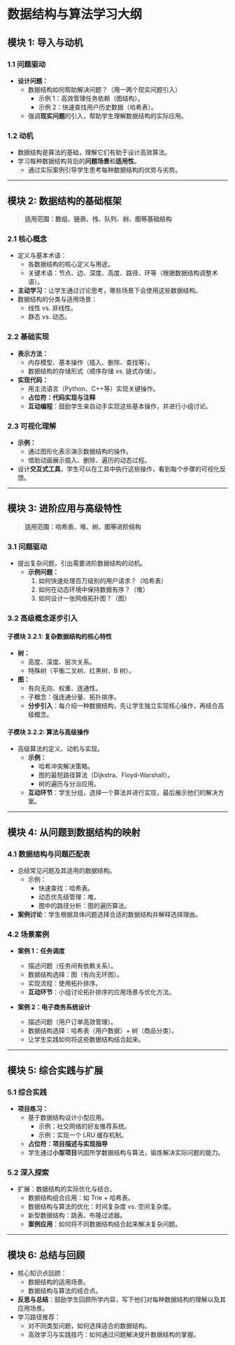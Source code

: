 # 数据结构与算法学习大纲

## **模块 1: 导入与动机**

### 1.1 问题驱动

- **设计问题：**
  - 数据结构如何帮助解决问题？（用一两个现实问题引入）
    - 示例 1：高效管理任务依赖（图结构）。
    - 示例 2：快速查找用户历史数据（哈希表）。
  - 强调**现实问题**的引入，帮助学生理解数据结构的实际应用。

### 1.2 动机

- 数据结构是算法的基础，理解它们有助于设计高效算法。
- 学习每种数据结构背后的**问题场景**和**适用性**。
  - 通过实际案例引导学生思考每种数据结构的优势与劣势。

---

## **模块 2: 数据结构的基础框架**

> **适用范围：数组、链表、栈、队列、树、图等基础结构**

### 2.1 核心概念

- 定义与基本术语：
  - 各数据结构的核心定义与用途。
  - 关键术语：节点、边、深度、高度、路径、环等（根据数据结构调整术语）。
- **主动学习**：让学生通过讨论思考，哪些场景下会使用这些数据结构。
- 数据结构的分类与适用场景：
  - 线性 vs. 非线性。
  - 静态 vs. 动态。

### 2.2 基础实现

- **表示方法：**
  - 内存模型、基本操作（插入、删除、查找等）。
  - 数据结构的存储形式（顺序存储 vs. 链式存储）。
- **实现代码：**
  - 用主流语言（Python、C++等）实现关键操作。
  - **占位符：代码实现与注释**
  - **互动编程**：鼓励学生亲自动手实现这些基本操作，并进行小组讨论。

### 2.3 可视化理解

- **示例：**
  - 通过图形化表示演示数据结构的操作。
  - 借助动画展示插入、删除、遍历的动态过程。
- 设计**交互式工具**，学生可以在工具中执行这些操作，看到每个步骤的可视化反馈。

---

## **模块 3: 进阶应用与高级特性**

> **适用范围：哈希表、堆、树、图等进阶结构**

### 3.1 问题驱动

- 提出复杂问题，引出需要进阶数据结构的动机。
  - **示例问题：**
    1. 如何快速处理百万级别的用户请求？（哈希表）
    2. 如何在动态环境中保持数据有序？（堆）
    3. 如何设计一张网络拓扑图？（图）

### 3.2 高级概念逐步引入

#### **子模块 3.2.1: 复杂数据结构的核心特性**

- **树：**
  - 高度、深度、层次关系。
  - 特殊树（平衡二叉树、红黑树、B 树）。
- **图：**
  - 有向无向、权重、连通性。
  - 子概念：强连通分量、拓扑排序。
  - **分步引入**：每介绍一种数据结构，先让学生独立实现核心操作，再结合高级概念。

#### **子模块 3.2.2: 算法与高级操作**

- 高级算法的定义、动机与实现。
  - **示例：**
    - 哈希冲突解决策略。
    - 图的最短路径算法（Dijkstra、Floyd-Warshall）。
    - 树的遍历与分治应用。
  - **互动环节**：学生分组，选择一个算法并进行实现，最后展示他们的解决方案。

---

## **模块 4: 从问题到数据结构的映射**

### 4.1 数据结构与问题匹配表

- 总结常见问题及其适用的数据结构。
  - 示例：
    - 快速查找：哈希表。
    - 动态优先级管理：堆。
    - 图中的路径分析：图的遍历算法。
- **案例讨论**：学生根据具体问题选择合适的数据结构并解释选择理由。

### 4.2 场景案例

- **案例 1：任务调度**

  - 描述问题（任务间有依赖关系）。
  - 数据结构选择：图（有向无环图）。
  - 实现流程：使用拓扑排序。
  - **互动环节**：小组讨论拓扑排序的应用场景与优化方法。

- **案例 2：电子商务系统设计**
  - 描述问题（用户订单高效管理）。
  - 数据结构选择：哈希表（用户数据）+ 树（商品分类）。
  - 让学生实践如何将这些数据结构结合起来。

---

## **模块 5: 综合实践与扩展**

### 5.1 综合实践

- **项目练习：**
  - 基于数据结构设计小型应用。
    - 示例：社交网络的好友推荐系统。
    - 示例：实现一个 LRU 缓存机制。
  - **占位符：项目描述与实现指导**
  - 学生通过**小型项目**巩固所学数据结构与算法，锻炼解决实际问题的能力。

### 5.2 深入探索

- 扩展：数据结构的实际优化与结合。
  - 数据结构组合应用：如 Trie + 哈希表。
  - 数据结构与算法的优化：时间复杂度 vs. 空间复杂度。
  - 新型数据结构：跳表、布隆过滤器。
  - **案例应用**：如何将不同数据结构结合起来解决复杂问题。

---

## **模块 6: 总结与回顾**

- 核心知识点回顾：
  - 数据结构的适用场景。
  - 数据结构与算法的结合点。
- **反思与总结**：鼓励学生回顾所学内容，写下他们对每种数据结构的理解以及其应用场景。
- 学习路径推荐：
  - 对不同类型问题，如何选择适合的数据结构。
  - 高效学习与实践技巧：如何通过问题解决提升数据结构的掌握。
